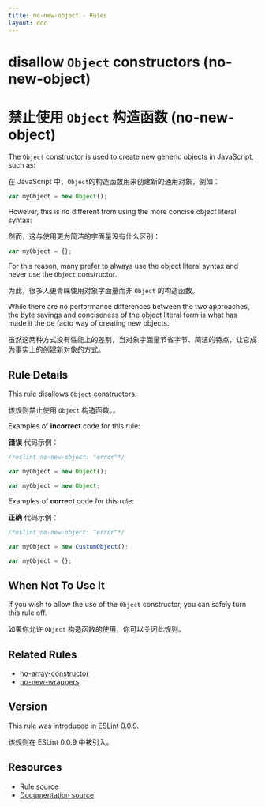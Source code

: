 ```yaml
---
title: no-new-object - Rules
layout: doc
---
```

<!-- Note: No pull requests accepted for this file. See README.md in the root directory for details. -->

# disallow `Object` constructors (no-new-object)

# 禁止使用  `Object` 构造函数 (no-new-object)

The `Object` constructor is used to create new generic objects in JavaScript, such as:

在 JavaScript 中，`Object`的构造函数用来创建新的通用对象，例如：

```js
var myObject = new Object();
```

However, this is no different from using the more concise object literal syntax:

然而，这与使用更为简洁的字面量没有什么区别：

```js
var myObject = {};
```

For this reason, many prefer to always use the object literal syntax and never use the `Object` constructor.

为此，很多人更青睐使用对象字面量而非 `Object` 的构造函数。

While there are no performance differences between the two approaches, the byte savings and conciseness of the object literal form is what has made it the de facto way of creating new objects.

虽然这两种方式没有性能上的差别，当对象字面量节省字节、简洁的特点，让它成为事实上的创建新对象的方式。

## Rule Details

This rule disallows `Object` constructors.

该规则禁止使用 `Object` 构造函数。。

Examples of **incorrect** code for this rule:

**错误** 代码示例：

```js
/*eslint no-new-object: "error"*/

var myObject = new Object();

var myObject = new Object;
```

Examples of **correct** code for this rule:

**正确** 代码示例：

```js
/*eslint no-new-object: "error"*/

var myObject = new CustomObject();

var myObject = {};
```

## When Not To Use It

If you wish to allow the use of the `Object` constructor, you can safely turn this rule off.

如果你允许 `Object` 构造函数的使用，你可以关闭此规则。

## Related Rules

* [no-array-constructor](no-array-constructor)
* [no-new-wrappers](no-new-wrappers)

## Version

This rule was introduced in ESLint 0.0.9.

该规则在 ESLint 0.0.9 中被引入。

## Resources

* [Rule source](https://github.com/eslint/eslint/tree/master/lib/rules/no-new-object.js)
* [Documentation source](https://github.com/eslint/eslint/tree/master/docs/rules/no-new-object.md)
